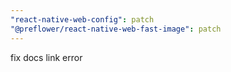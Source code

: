 ```yaml
---
"react-native-web-config": patch
"@preflower/react-native-web-fast-image": patch
---
```


fix docs link error
